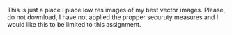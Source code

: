 This is just a place I place low res images of my best vector images. Please, do not download, I have not applied the propper securuty measures and I would like this to be limited to this assignment.
